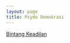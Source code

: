 ```yaml
---
layout: page
title: Psydo Demokrasi
---
```


<div class="htl">
  <a href="/bintangkeadilan-psydodemokrasi">
Bintang Keadilan
  </a>
</div>
